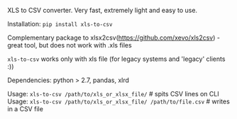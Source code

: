 XLS to CSV converter.
Very fast, extremely light and easy to use.

Installation: `pip install xls-to-csv`

Complementary package to xlsx2csv(https://github.com/xevo/xls2csv) - great tool, but does not work with .xls files

`xls-to-csv` works only with xls file (for legacy systems and 'legacy' clients :))

Dependencies: python > 2.7, pandas, xlrd

Usage: `xls-to-csv /path/to/xls_or_xlsx_file/` # spits CSV lines on CLI
Usage: `xls-to-csv /path/to/xls_or_xlsx_file/ /path/to/file.csv` # writes in a CSV file
